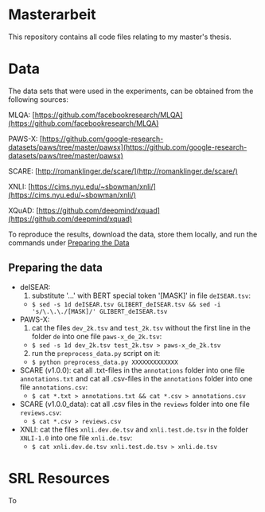 # Masterarbeit

This repository contains all code files relating to my master's thesis.

# Data

The data sets that were used in the experiments, can be obtained from the following sources:

MLQA: [https://github.com/facebookresearch/MLQA](https://github.com/facebookresearch/MLQA)

PAWS-X: [https://github.com/google-research-datasets/paws/tree/master/pawsx](https://github.com/google-research-datasets/paws/tree/master/pawsx)

SCARE: [http://romanklinger.de/scare/](http://romanklinger.de/scare/)

XNLI: [https://cims.nyu.edu/~sbowman/xnli/](https://cims.nyu.edu/~sbowman/xnli/)

XQuAD: [https://github.com/deepmind/xquad](https://github.com/deepmind/xquad)

To reproduce the results, download the data, store them locally, and run the commands under [Preparing the Data](#preparing-the-data)

## Preparing the data

- deISEAR:
    1. substitute '...' with BERT special token '[MASK]' in file `deISEAR.tsv`:
	- `$ sed -s 1d deISEAR.tsv GLIBERT_deISEAR.tsv && sed -i 's/\.\.\./[MASK]/' GLIBERT_deISEAR.tsv`
- PAWS-X: 
    1. cat the files `dev_2k.tsv` and `test_2k.tsv` without the first line in the folder `de` into one file `paws-x_de_2k.tsv`:
	- `$ sed -s 1d dev_2k.tsv test_2k.tsv > paws-x_de_2k.tsv`
    2. run the `preprocess_data.py` script on it:
	- `$ python preprocess_data.py XXXXXXXXXXXXX`
- SCARE (v1.0.0): cat all .txt-files in the `annotations` folder into one file `annotations.txt` and cat all .csv-files in the `annotations` folder into one file `annotations.csv`:
    - `$ cat *.txt > annotations.txt && cat *.csv > annotations.csv`
- SCARE (v1.0.0_data): cat all .csv files in the `reviews` folder into one file `reviews.csv`:
    - `$ cat *.csv > reviews.csv`
- XNLI: cat the files `xnli.dev.de.tsv` and `xnli.test.de.tsv` in the folder `XNLI-1.0` into one file `xnli.de.tsv`:
    - `$ cat xnli.dev.de.tsv xnli.test.de.tsv > xnli.de.tsv`

# SRL Resources

To 
